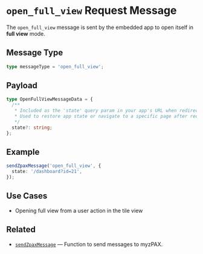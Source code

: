 # `open_full_view` Request Message

The `open_full_view` message is sent by the embedded app to open itself in **full view** mode.

## Message Type

```ts
type messageType = 'open_full_view';
```

## Payload

```ts
type OpenFullViewMessageData = {
  /**
   * Included as the 'state' query param in your app's URL when redirected back from SSO.
   * Used to restore app state or navigate to a specific page after receiving the auth code.
   */
  state?: string;
};
```

## Example

```ts
sendZpaxMessage('open_full_view', {
  state: '/dashboard?id=21',
});
```

## Use Cases

- Opening full view from a user action in the tile view

## Related

- [`sendZpaxMessage`](../sendZpaxMessage.md) — Function to send messages to myzPAX.
